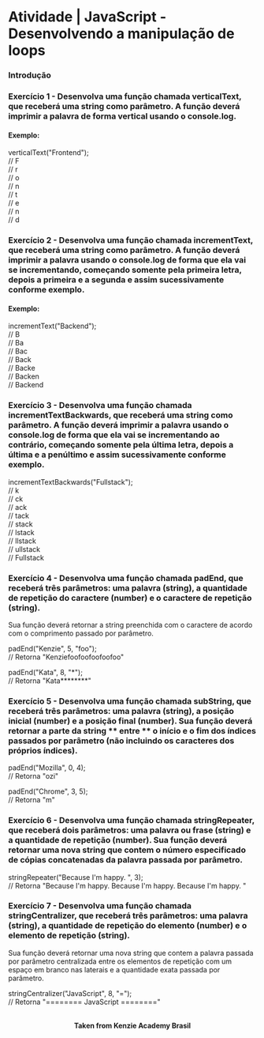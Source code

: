 <h1>Atividade | JavaScript - Desenvolvendo a manipulação de loops</h1>

<h3>Introdução</h3>

<h3>Exercício 1 - Desenvolva uma função chamada verticalText, que receberá uma string como parâmetro. A função deverá imprimir a palavra de forma vertical usando o console.log.</h3>

<h4>Exemplo:</h4>

verticalText("Frontend");  
⁠// F  
⁠// r  
⁠// o  
⁠// n  
⁠// t  
⁠// e  
⁠// n  
⁠// d  

<h3>Exercício 2 - Desenvolva uma função chamada incrementText, que receberá uma string como parâmetro. A função deverá imprimir a palavra usando o console.log de forma que ela vai se incrementando, começando somente pela primeira letra, depois a primeira e a segunda e assim sucessivamente conforme exemplo.</h3>

<h4>Exemplo:</h4>

incrementText("Backend");  
⁠// B  
⁠// Ba  
⁠// Bac  
⁠// Back  
⁠// Backe  
⁠// Backen  
⁠// Backend  

<h3>Exercício 3 - Desenvolva uma função chamada incrementTextBackwards, que receberá uma string como parâmetro. A função deverá imprimir a palavra usando o console.log de forma que ela vai se incrementando ao contrário, começando somente pela última letra, depois a última e a penúltimo e assim sucessivamente conforme exemplo.</h3>

incrementTextBackwards("Fullstack");  
⁠// k  
⁠// ck  
⁠// ack  
⁠// tack  
⁠// stack  
⁠// lstack  
⁠// llstack  
⁠// ullstack  
⁠// Fullstack  

<h3>Exercício 4 - Desenvolva uma função chamada padEnd, que receberá três parâmetros: uma palavra (string), a quantidade de repetição do caractere (number) e o caractere de repetição (string).</h3>

Sua função deverá retornar a string preenchida com o caractere de acordo com o comprimento passado por parâmetro.

padEnd("Kenzie", 5, "foo");  
⁠// Retorna "Kenziefoofoofoofoofoo"

padEnd("Kata", 8, "*");  
⁠// Retorna "Kata********"

<h3>Exercício 5 - Desenvolva uma função chamada subString, que receberá três parâmetros: uma palavra (string), a posição inicial (number) e a posição final (number). Sua função deverá retornar a parte da string ** entre ** o início e o fim dos índices passados por parâmetro (não incluindo os caracteres dos próprios índices).</h3>

padEnd("Mozilla", 0, 4);  
⁠// Retorna "ozi"

padEnd("Chrome", 3, 5);  
⁠// Retorna "m"

<h3>Exercício 6 - Desenvolva uma função chamada stringRepeater, que receberá dois parâmetros: uma palavra ou frase (string) e a quantidade de repetição (number). Sua função deverá retornar uma nova string que contem o número especificado de cópias concatenadas da palavra passada por parâmetro.</h3>

stringRepeater("Because I'm happy. ", 3);  
⁠// Retorna "Because I'm happy. Because I'm happy. Because I'm happy. "

<h3>Exercício 7 - Desenvolva uma função chamada stringCentralizer, que receberá três parâmetros:​ uma palavra (string), a quantidade de repetição do elemento (number) e o elemento de repetição (string).</h3>

Sua função deverá retornar uma nova string que contem a palavra passada por parâmetro centralizada entre os elementos de repetição com um espaço em branco nas laterais e a quantidade exata passada por parâmetro.

stringCentralizer("JavaScript", 8, "=");  
⁠// Retorna "======== JavaScript ========"
<br>
<br>

<p align="center"><b>Taken from Kenzie Academy Brasil</b></p>
